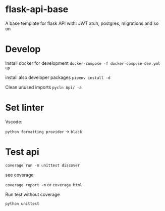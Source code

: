# flask-api-base

A base template for flask API with: JWT atuh, postgres, migrations and so on

# Develop

Install docker for development
`docker-compose -f docker-compose-dev.yml up`

install also developer packages
`pipenv install -d`

Clean unused imports
`pycln Api/ -a`

# Set linter

Vscode:

`python formatting provider` -> `black`

# Test api

`coverage run -m unittest discover`

see coverage

`coverage report -m` or `coverage html`

Run test without coverage

`python unittest`
